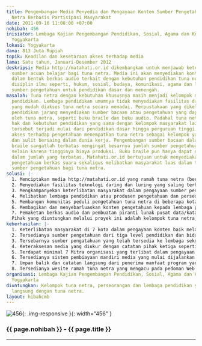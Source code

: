 ```yaml
---
title: Pengembangan Media Penyedia dan Pengayaan Konten Sumber Pengetahuan untuk Tuna
  Netra Berbasis Partisipasi Masyarakat
date: 2011-09-16 11:08:00 +07:00
nohibah: 456
inisiator: Lembaga Kajian Pengembangan Pendidikan, Sosial, Agama dan Kebudayaan (Infest)
  Yogyakarta
lokasi: Yogyakarta
dana: 813 Juta Rupiah
topik: Keadilan dan kesetaraan akses terhadap media
lama: Satu tahun, Januari-Desember 2012
deskripsi: Media http://matahati.or.id dikembangkan untuk menjawab keterbatasan pengetahuan
  sumber acuan belajar bagi tuna netra. Media ini akan menyediakan konten pengetahuan
  dalam bentuk berkas audio terkait dengan kebutuhan pendidikan tuna netra untuk pelbagai
  disiplin ilmu seperti, hukum, sosial, budaya, komunikasi, agama dan lain-lain, juga
  sumber pengetahuan untuk pendidikan dasar dan menengah.
masalah: Tuna netra dengan kebutuhan khususnya masih menjadi kelompok marjinal dalam
  pendidikan. Lembaga pendidikan umumnya tidak menyediakan fasilitas dan sumber pengetahuan
  yang mudah diakses tuna netra secara memadai. Perpustakaan yang dikelola lembaga
  pendidikan jarang menyediakan sumber bacaan atau pengetahuan yang dapat diakses
  oleh tuna netra, seperti buku braile dan buku audio. Padahal tuna netra memiliki
  hak dan kebutuhan pendidikan yang sama dengan kelompok masyarakat lain. Keterbatasan
  tersebut terjadi mulai dari pendidikan dasar hingga perguruan tinggi. Keterbatasan
  akses terhadap pengetahuan menempatkan tuna netra sebagai kelompok yang tidak berdaya
  dan sulit bersaing dalam dunia kerja. Pengembangan sumber bacaan dalam bentuk buku
  braile sangatlah terbatas mengingat besarnya jumlah sumber pengetahuan berupa tulisan,
  selain karena tingginya biaya produksi. Buku braile pun hanya dapat disebarluaskan
  dalam jumlah yang terbatas. Matahati.or.id bertujuan untuk menyediakan konten sumber
  pengetahuan berkas suara sekaligus melibatkan masyarakat luas dalam tindakan penyediaan
  sumber pengetahuan bagi tuna netra.
solusi: |-
  1. Menciptakan media http://matahati.or.id yang ramah tuna netra (berbasis teks yang memudahkan pembacaan melalui piranti lunak) dan berfungsi sebagai gudang data sumber pengetahuan
  2. Menyediakan fasilitas teknologi daring dan luring yang saling terhubung yang memudahkan proses perekaman dan sinkronisasi penyimpanan berkas daring dan luring
  3. Mengkampanyekan keterlibatan masyarakat dalam pengayaan sumber pengatahuan bagi tuna netra
  4. Melibatkan lembaga pendidikan atau produsen pengetahuan dan perseorangan untuk pengayaan sumber pengetahuan tuna netra dengan menyumbangkan tulisan atau menjadi relawan dijitalisasi berkas menjadi audio
  5. Membangun komunitas peduli pengetahuan tuna netra di beberapa kota
  6. Membagikan dan menyebarluaskan konten pengetahuan kepada lembaga pendidikan dan perseorangan tuna netra
  7. Pemaketan berkas audio dan pembuatan piranti lunak pusat data/katalog audio offline untuk mempermudah pemanfaatan berkas tersedia pada lembaga pendidikan
  Pihak yang diuntungkan melalui proyek ini adalah kelompok tuna netra, perseorangan dan lembaga pendidikan yang bersentuhan langsung dengan tuna netra.
keberhasilan: |-
  1. Keterlibatan masyarakat di 7 kota dalam pengayaan konten baik melalui hibah tulisan atau sumber mentah pengetahuan, atau melalui aktivitas dijitalisasi (perekaman) sumber pengetahuan untuk menjadi berkas audio
  2. Tersedianya sumber pengetahuan dari tiga level pendidikan dan bidang keilmuan (Pendidikan dasar, menengah, tinggi)
  3. Tersebarnya sumber pengatahuan yang telah tersedia ke lembaga sekolah dan perguruan tinggi minimal di 7 kota.
  4. Keteraksesan media yang diukur dengan catatan pihak ketiga seperti alexa dan google analityc.
  5. Terdapat minimal 7 Mitra organisasi yang terlibat dalam pengayaan dan penyebarluasan sumber pengetahuan di 7 kota.
  6. Tersedianya sistem pembiayaan mandiri media yang mulai dijalankan pada 1 bulan terakhir pelaksanaan program oleh komunitas melalui penggalian dana masyarakat.
  7. Umpan balik dan catatan langsung dari penerima manfaat program yang digali melalui penelitian etnografi pada akhir pelaksanaan program
  8. Tersedianya wesite ramah tuna netra yang mengacu pada pedoman Web Content Accessibility Guidelines (WCAG) 2.0
organisasi: Lembaga Kajian Pengembangan Pendidikan, Sosial, Agama dan Kebudayaan (Infest)
  Yogyakarta
diuntungkan: Kelompok tuna netra, perseorangan dan lembaga pendidikan yang bersentuhan
  langsung dengan tuna netra.
layout: hibahcmb
---
```


![456](/static/img/hibahcmb/456.png){: .img-responsive }{: width="456" }

### {{ page.nohibah }} - {{ page.title }}

---
